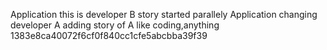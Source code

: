 Application this is developer B story started parallely
Application changing developer A adding story of A like coding,anything
1383e8ca40072f6cf0f840cc1cfe5abcbba39f39

